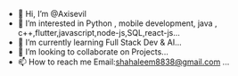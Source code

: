 - 👋 Hi, I’m @Axisevil
- 👀 I’m interested in Python , mobile development, java , c++,flutter,javascript,node-js,SQL,react-js...
- 🌱 I’m currently learning Full Stack Dev & AI...
- 💞️ I’m looking to collaborate on Projects...
- 📫 How to reach me Email:shahaleem8838@gmail.com ...

<!---
Axisevil/Axisevil is a ✨ special ✨ repository because its `README.md` (this file) appears on your GitHub profile.
You can click the Preview link to take a look at your changes.
--->
